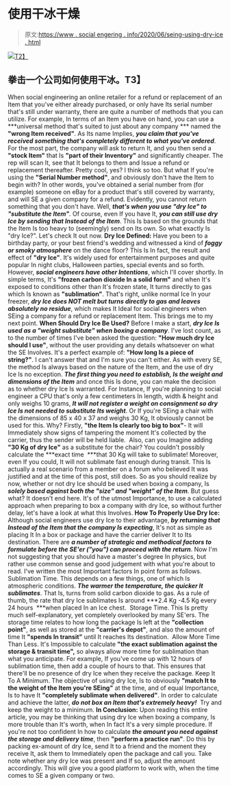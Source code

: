 # 使用干冰干燥

> 原文:[https://www . social engering . info/2020/06/seing-using-dry-ice . html](https://www.socialengineering.info/2020/06/seing-using-dry-ice.html)

[![](../Images/1ed46e2154233bbd731b2c79b7343018.png)T2】](https://1.bp.blogspot.com/-djzEFtaVruA/XvaRBrds4RI/AAAAAAAAkho/OSVdfbREu7M2rsPrO59j1MRk39bILqHWgCLcBGAsYHQ/s1600/Dry%2BIce.%2Bwww.socialengineers.net.jpg)

## **拳击一个公司如何使用干冰。T3】**

When social engineering an online retailer for a refund or replacement of an Item that you've either already purchased, or only have Its serial number that's still under warranty, there are quite a number of methods that you can utilize. For example, In terms of an Item you have on hand, you can use a ***universal method that's suited to just about any company *** named the **"wrong Item received"**. As Its name Implies, ***you claim that you've received something that's completely different to what you've ordered***. For the most part, the company will ask to return It, and you then send a **"stock Item"** that Is **"part of their Inventory"** and significantly cheaper. The rep will scan It, see that It belongs to them and Issue a refund or replacement thereafter. Pretty cool, yes? I think so too.
  But what If you're using the **"Serial Number method"**, and obviously don't have the Item to begin with? In other words, you've obtained a serial number from (for example) someone on eBay for a product that's still covered by warranty, and will SE a given company for a refund. Evidently, you cannot return something that you don't have. Well, ***that's when you use "dry Ice" to "substitute the Item"***. Of course, even If you have It, ***you can still use dry Ice by sending that Instead of the Item***. This Is based on the grounds that the Item Is too heavy to (seemingly) send on Its own. So what exactly Is "dry Ice?". Let's check It out now.
  **Dry Ice Defined:**
  Have you been to a birthday party, or your best friend's wedding and witnessed a kind of ***foggy or smoky atmosphere*** on the dance floor? This Is In fact, the result and effect of **"dry Ice"**. It's widely used for entertainment purposes and quite popular In night clubs, Halloween parties, special events and so forth. However, ***social engineers have other Intentions***, which I'll cover shortly. In simple terms, It's **"frozen carbon dioxide In a solid form"** and when It's exposed to conditions other than It's frozen state, It turns directly to gas which Is known as **"sublimation"**. That's right, unlike normal Ice In your freezer, ***dry Ice does NOT melt but turns directly to gas and leaves absolutely no residue***, which makes It Ideal for social engineers when SEing a company for a refund or replacement Item. This brings me to my next point.
  **When Should Dry Ice Be Used?**
  Before I make a start, ***dry Ice Is used as a "weight substitute" when boxing a company***. I've lost count, as to the number of times I've been asked the question: **"How much dry Ice should I use"**, without the user providing any details whatsoever on what the SE Involves. It's a perfect example of: **"How long Is a piece of string?"**. I can't answer that and I'm sure you can't either. As with every SE, the method Is always based on the nature of the Item, and the use of dry Ice Is no exception. ***The first thing you need to establish, Is the weight and dimensions of the Item*** and once this Is done, you can make the decision as to whether dry Ice Is warranted.
  For Instance, If you're planning to social engineer a CPU that's only a few centimeters In length, width & height and only weighs 10 grams, ***It will not register a weight on consignment so dry Ice Is not needed to substitute Its weight***. Or If you're SEing a chair with the dimensions of 85 x 40 x 37 and weighs 30 Kg, It obviously cannot be used for this. Why? Firstly, **"the Item Is clearly too big to box"**- It will Immediately show signs of tampering the moment It's collected by the carrier, thus the sender will be held liable. 
  Also, can you Imagine adding **"30 Kg of dry Ice"** as a substitute for the chair? You couldn't possibly calculate the ***exact time  ***that 30 Kg will take to sublimate! Moreover, even If you could, It will not sublimate fast enough during transit. This Is actually a real scenario from a member on a forum who believed It was justified and at the time of this post, still does.
  So as you should realize by now, whether or not dry Ice should be used when boxing a company, Is ***solely based against both the "size" and "weight" of the Item***. But guess what? It doesn't end here. It's of the utmost Importance, to use a calculated approach when preparing to box a company with dry Ice, so without further delay, let's have a look at what this Involves.
  **How To Properly Use Dry Ice:**
  Although social engineers use dry Ice to their advantage, ***by returning that Instead of the Item that the company Is expecting***, It's not as simple as placing It In a box or package and have the carrier deliver It to Its destination. There are ***a number of strategic and methodical factors to formulate before the SE'er ("you") can proceed with the return***. Now I'm not suggesting that you should have a master's degree In physics, but rather use common sense and good judgement with what you're about to read. I've written the most Important factors In point form as follows.
  Sublimation Time.
  This depends on a few things, one of which Is atmospheric conditions. ***The warmer the temperature, the quicker It sublimates***. That Is, turns from solid carbon dioxide to gas. As a rule of thumb, the rate that dry Ice sublimates Is around ***2.4 Kg -4.5 Kg every 24 hours  ***when placed In an Ice chest. 
  Storage Time.
  This Is pretty much self-explanatory, yet completely overlooked by many SE'ers. The storage time relates to how long the package Is left at the **"collection point"**, as well as stored at the **"carrier's depot"**, and also the amount of time It **"spends In transit"** until It reaches Its destination. 
  Allow More Time Than Less.
  It's Impossible to calculate **"the exact sublimation against the  storage & transit time",** so always allow more time for sublimation than what you anticipate. For example, If you've come up with 12 hours of sublimation time, then add a couple of hours to that. This ensures that there'll be no presence of dry Ice when they receive the package.
  Keep It To A Minimum.
  The objective of using dry Ice, Is to obviously **"match It to the weight of the Item you're SEing"** at the time, and of equal Importance, Is to have It **"completely sublimate when delivered"**. In order to calculate and achieve the latter, ***do not box an Item that's extremely heavy!***  Try and keep the weight to a minimum.
  **In Conclusion:**
  Upon reading this entire article, you may be thinking that using dry Ice when boxing a company, Is more trouble than It's worth, when In fact It's a very simple procedure. If you're not too confident In how to calculate ***the amount you need against the storage and delivery time***, then **"perform a practice run"**. Do this by packing ex-amount of dry Ice, send It to a friend and the moment they receive It, ask them to Immediately open the package and call you. Take note whether any dry Ice was present and If so, adjust the amount accordingly. This will give you a good platform to work with, when the time comes to SE a given company or two.